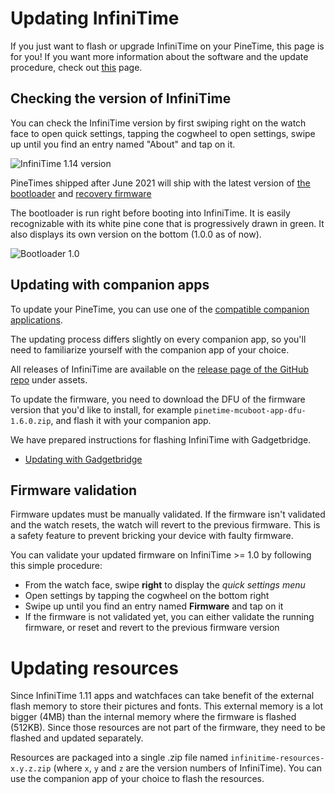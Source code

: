# Updating InfiniTime

If you just want to flash or upgrade InfiniTime on your PineTime, this page is for you! If you want more information about the software and the update procedure, check out [this](/doc/gettingStarted/about-software.md) page.

## Checking the version of InfiniTime

You can check the InfiniTime version by first swiping right on the watch face to open quick settings, tapping the cogwheel to open settings, swipe up until you find an entry named "About" and tap on it.

![InfiniTime 1.14 version](version.png)

PineTimes shipped after June 2021 will ship with the latest version of [the bootloader](https://github.com/JF002/pinetime-mcuboot-bootloader/releases/tag/1.0.0) and [recovery firmware](https://github.com/InfiniTimeOrg/InfiniTime/releases/tag/0.14.1)

The bootloader is run right before booting into InfiniTime. It is easily recognizable with its white pine cone that is progressively drawn in green. It also displays its own version on the bottom (1.0.0 as of now).

![Bootloader 1.0](bootloader-1.0.jpg)

## Updating with companion apps

To update your PineTime, you can use one of the [compatible companion applications](/README.md#companion-apps).

The updating process differs slightly on every companion app, so you'll need to familiarize yourself with the companion app of your choice.

All releases of InfiniTime are available on the [release page of the GitHub repo](https://github.com/InfiniTimeOrg/InfiniTime/releases) under assets.

To update the firmware, you need to download the DFU of the firmware version that you'd like to install, for example `pinetime-mcuboot-app-dfu-1.6.0.zip`, and flash it with your companion app.

We have prepared instructions for flashing InfiniTime with Gadgetbridge.

- [Updating with Gadgetbridge](/doc/gettingStarted/ota-gadgetbridge.md)

## Firmware validation

Firmware updates must be manually validated. If the firmware isn't validated and the watch resets, the watch will revert to the previous firmware. This is a safety feature to prevent bricking your device with faulty firmware.

You can validate your updated firmware on InfiniTime >= 1.0 by following this simple procedure:

- From the watch face, swipe **right** to display the *quick settings menu*
- Open settings by tapping the cogwheel on the bottom right
- Swipe up until you find an entry named **Firmware** and tap on it
- If the firmware is not validated yet, you can either validate the running firmware, or reset and revert to the previous firmware version

# Updating resources

Since InfiniTime 1.11 apps and watchfaces can take benefit of the external flash memory to store their pictures and fonts. 
This external memory is a lot bigger (4MB) than the internal memory where the firmware is flashed (512KB). 
Since those resources are not part of the firmware, they need to be flashed and updated separately. 

Resources are packaged into a single .zip file named `infinitime-resources-x.y.z.zip` (where `x`, `y` and `z` are the version numbers of InfiniTime). 
You can use the companion app of your choice to flash the resources.
